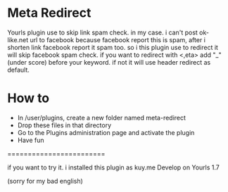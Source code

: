 Meta Redirect
====================

Yourls plugin use to skip link spam check.
in my case. i can't post ok-like.net url to facebook because facebook report this is spam, after i shorten link facebook report it spam too. so i this plugin use <meta> to redirect it will skip facebook spam check. if you want to redirect with <,eta> add "_" (under score) before your keyword. if not it will use header redirect as default.

How to
===================
* In /user/plugins, create a new folder named meta-redirect
* Drop these files in that directory
* Go to the Plugins administration page and activate the plugin
* Have fun

========================

if you want to try it. i installed this plugin as kuy.me
Develop on Yourls 1.7

(sorry for my bad english)
